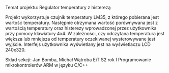 Temat projektu: Regulator temperatury z histerezą

Projekt wykorzystuje czujnik temperatury LM35, z którego pobierana jest wartość temperatury. Następnie otrzymana wartość porównywana jest z wartością temperatury oraz histerezy wprowadzonej przez użytkownika przy pomocy klawiatury 4x4. W zależności, czy odczytana temperatura jest większa lub mniejsza od temperatury oczekiwanej wysterowywane jest wyjście. Interfejs użytkownika wyświetlany jest na wyświetlaczu LCD 240x320.

Skład sekcji: Jan Bomba, Michał Wątroba
EiT S2 rok I
Programowanie mikrokontrolerów ARM w języku C/C++
